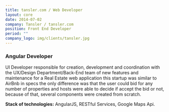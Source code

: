 ```yaml
---
title: tansler.com / Web Developer
layout: core
date: 2014-07-02
company: Tansler / tansler.com
position: Front End Developer
period: ""
company_logo: img/clients/tansler.jpg
---
```

### **Angular Developer**

UI Developer responsible for creation, development and coordination with the UX/Design Department/Back-End team of new features and maintenance for a Real Estate web application this startup was similar to AirBnb in specs the only difference was that the user could bid for any number of properties and hosts were able to decide if accept the bid or not, because of that, several components were created from scratch. 

**Stack of technologies:** AngularJS, RESTful Services, Google Maps Api.

